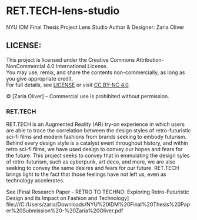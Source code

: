 # RET.TECH-lens-studio
NYU IDM Final Thesis Project Lens Studio
Author & Designer: Zaria Oliver

## LICENSE:

This project is licensed under the Creative Commons Attribution-NonCommercial 4.0 International License.  
You may use, remix, and share the contents non-commercially, as long as you give appropriate credit.  
For full details, see [LICENSE](LICENSE) or visit [CC BY-NC 4.0](https://creativecommons.org/licenses/by-nc/4.0/).

© [Zaria Oliver] – Commercial use is prohibited without permission.

### RET.TECH

RET.TECH is an Augmented Reality (AR) try-on experience in which users are able to trace the correlation between the design styles of retro-futuristic sci-fi films and modern fashions from brands seeking to embody futurism. Behind every design style is a catalyst event throughout history, and within retro sci-fi films, we have used design to convey our hopes and fears for the future. This project seeks to convey that in emmulating the design syles of retro-futurism, such as cyberpunk, art deco, and more, we are also seeking to convey the same desires and fears for our future. RET.TECH brings light to the fact that those feelings have not left us, even as technology accelerates.

See [Final Research Paper - RETRO TO TECHNO: Exploring Retro-Futuristic Design and its Impact on Fashion and Technology]
file:///C:/Users/zaria/Downloads/NYU%20IDM%20Final%20Thesis%20Paper%20Submission%20-%20Zaria%20Oliver.pdf
